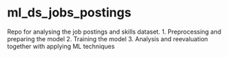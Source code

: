 # ml_ds_jobs_postings
Repo for analysing the job postings and skills dataset. 1. Preprocessing and preparing the model 2. Training the model 3. Analysis and reevaluation together with applying ML techniques

